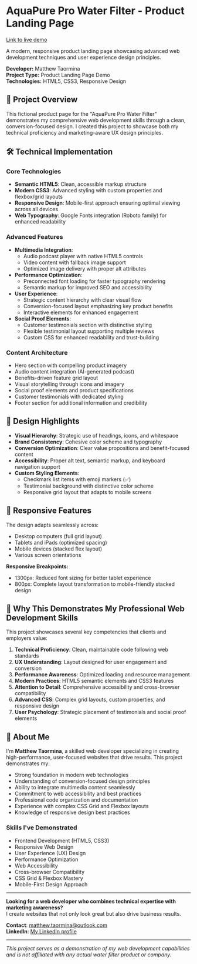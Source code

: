 # AquaPure Pro Water Filter - Product Landing Page

[Link to live demo](https://gentle-salmiakki-631d56.netlify.app)

A modern, responsive product landing page showcasing advanced web development techniques and user experience design principles.

**Developer:** Matthew Taormina  
**Project Type:** Product Landing Page Demo  
**Technologies:** HTML5, CSS3, Responsive Design

## 🎯 Project Overview

This fictional product page for the "AquaPure Pro Water Filter" demonstrates my comprehensive web development skills through a clean, conversion-focused design. I created this project to showcase both my technical proficiency and marketing-aware UX design principles.

## 🛠️ Technical Implementation

### Core Technologies
- **Semantic HTML5**: Clean, accessible markup structure
- **Modern CSS3**: Advanced styling with custom properties and flexbox/grid layouts
- **Responsive Design**: Mobile-first approach ensuring optimal viewing across all devices
- **Web Typography**: Google Fonts integration (Roboto family) for enhanced readability

### Advanced Features
- **Multimedia Integration**: 
  - Audio podcast player with native HTML5 controls
  - Video content with fallback image support
  - Optimized image delivery with proper alt attributes
- **Performance Optimization**:
  - Preconnected font loading for faster typography rendering
  - Semantic markup for improved SEO and accessibility
- **User Experience**:
  - Strategic content hierarchy with clear visual flow
  - Conversion-focused layout emphasizing key product benefits
  - Interactive elements for enhanced engagement
- **Social Proof Elements**:
  - Customer testimonials section with distinctive styling
  - Flexible testimonial layout supporting multiple reviews
  - Custom CSS for enhanced readability and trust-building

### Content Architecture
- Hero section with compelling product imagery
- Audio content integration (AI-generated podcast)
- Benefits-driven feature grid layout
- Visual storytelling through icons and imagery
- Social proof elements and product specifications
- Customer testimonials with dedicated styling
- Footer section for additional information and credibility

## 🎨 Design Highlights

- **Visual Hierarchy**: Strategic use of headings, icons, and whitespace
- **Brand Consistency**: Cohesive color scheme and typography
- **Conversion Optimization**: Clear value propositions and benefit-focused content
- **Accessibility**: Proper alt text, semantic markup, and keyboard navigation support
- **Custom Styling Elements**:
  - Checkmark list items with emoji markers (✅)
  - Testimonial background with distinctive color scheme
  - Responsive grid layout that adapts to mobile screens

## 📱 Responsive Features

The design adapts seamlessly across:
- Desktop computers (full grid layout)
- Tablets and iPads (optimized spacing)
- Mobile devices (stacked flex layout)
- Various screen orientations

**Responsive Breakpoints:**
- 1300px: Reduced font sizing for better tablet experience
- 800px: Complete layout transformation to mobile-friendly stacked design

## 🚀 Why This Demonstrates My Professional Web Development Skills

This project showcases several key competencies that clients and employers value:

1. **Technical Proficiency**: Clean, maintainable code following web standards
2. **UX Understanding**: Layout designed for user engagement and conversion
3. **Performance Awareness**: Optimized loading and resource management
4. **Modern Practices**: HTML5 semantic elements and CSS3 features
5. **Attention to Detail**: Comprehensive accessibility and cross-browser compatibility
6. **Advanced CSS**: Complex grid layouts, custom properties, and responsive design
7. **User Psychology**: Strategic placement of testimonials and social proof elements

## 💼 About Me

I'm **Matthew Taormina**, a skilled web developer specializing in creating high-performance, user-focused websites that drive results. This project demonstrates my:

- Strong foundation in modern web technologies
- Understanding of conversion-focused design principles  
- Ability to integrate multimedia content seamlessly
- Commitment to web accessibility and best practices
- Professional code organization and documentation
- Experience with complex CSS Grid and Flexbox layouts
- Knowledge of responsive design best practices

### Skills I've Demonstrated
- Frontend Development (HTML5, CSS3)
- Responsive Web Design
- User Experience (UX) Design
- Performance Optimization
- Web Accessibility
- Cross-browser Compatibility
- CSS Grid & Flexbox Mastery
- Mobile-First Design Approach

---

**Looking for a web developer who combines technical expertise with marketing awareness?**  
I create websites that not only look great but also drive business results.

**Contact**: matthew.taormina@outlook.com  
**LinkedIn**: [My LinkedIn profile](https://www.linkedin.com/in/matthew-taormina/)

---

*This project serves as a demonstration of my web development capabilities and is not affiliated with any actual water filter product or company.*
